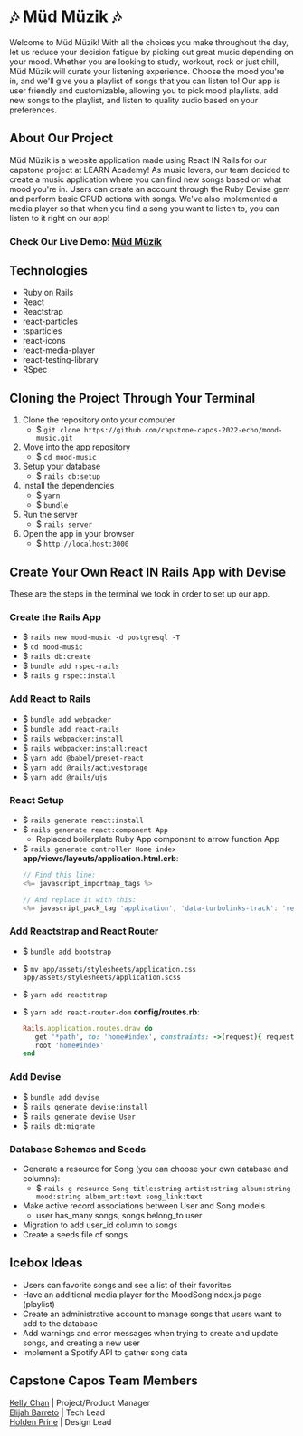 # 🎶 Müd Müzik 🎶
Welcome to Müd Müzik! With all the choices you make throughout the day, let us reduce your decision fatigue by picking out great music depending on your mood. Whether you are looking to study, workout, rock or just chill, Müd Müzik will curate your listening experience. Choose the mood you're in, and we'll give you a playlist of songs that you can listen to! Our app is user friendly and customizable, allowing you to pick mood playlists, add new songs to the playlist, and listen to quality audio based on your preferences.

## About Our Project
Müd Müzik is a website application made using React IN Rails for our capstone project at LEARN Academy! As music lovers, our team decided to create a music application where you can find new songs based on what mood you're in. Users can create an account through the Ruby Devise gem and perform basic CRUD actions with songs. We've also implemented a media player so that when you find a song you want to listen to, you can listen to it right on our app!

### Check Our Live Demo: [Müd Müzik](https://mud-muzik.herokuapp.com/)

## Technologies
- Ruby on Rails
- React
- Reactstrap
- react-particles
- tsparticles
- react-icons
- react-media-player
- react-testing-library
- RSpec

## Cloning the Project Through Your Terminal

1. Clone the repository onto your computer
   - $ `git clone https://github.com/capstone-capos-2022-echo/mood-music.git`
2. Move into the app repository
   - $ `cd mood-music`
3. Setup your database
   - $ `rails db:setup`
4. Install the dependencies
   - $ `yarn`
   - $ `bundle`
5. Run the server
   - $ `rails server`
6. Open the app in your browser
   - $ `http://localhost:3000`

## Create Your Own React IN Rails App with Devise
These are the steps in the terminal we took in order to set up our app.

### Create the Rails App
- $ `rails new mood-music -d postgresql -T`
- $ `cd mood-music`
- $ `rails db:create`
- $ `bundle add rspec-rails`
- $ `rails g rspec:install`

### Add React to Rails
- $ `bundle add webpacker`
- $ `bundle add react-rails`
- $ `rails webpacker:install`
- $ `rails webpacker:install:react`
- $ `yarn add @babel/preset-react`
- $ `yarn add @rails/activestorage`
- $ `yarn add @rails/ujs`

### React Setup
- $ `rails generate react:install`
- $ `rails generate react:component App`
   - Replaced boilerplate Ruby App component to arrow function App
- $ `rails generate controller Home index`
   **app/views/layouts/application.html.erb**:
   ```javascript
   // Find this line:
   <%= javascript_importmap_tags %>

   // And replace it with this:
   <%= javascript_pack_tag 'application', 'data-turbolinks-track': 'reload' %>
   ```

### Add Reactstrap and React Router
- $ `bundle add bootstrap`
- $ `mv app/assets/stylesheets/application.css app/assets/stylesheets/application.scss`
- $ `yarn add reactstrap`

- $ `yarn add react-router-dom`
   **config/routes.rb**:
   ```ruby
   Rails.application.routes.draw do
      get '*path', to: 'home#index', constraints: ->(request){ request.format.html? }
      root 'home#index'
   end
   ```

### Add Devise
- $ `bundle add devise`
- $ `rails generate devise:install`
- $ `rails generate devise User`
- $ `rails db:migrate`

### Database Schemas and Seeds
- Generate a resource for Song (you can choose your own database and columns):
   - $ `rails g resource Song title:string artist:string album:string mood:string album_art:text song_link:text`
- Make active record associations between User and Song models
   - user has_many songs, songs belong_to user
- Migration to add user_id column to songs
- Create a seeds file of songs

## Icebox Ideas
- Users can favorite songs and see a list of their favorites
- Have an additional media player for the MoodSongIndex.js page (playlist)
- Create an administrative account to manage songs that users want to add to the database
- Add warnings and error messages when trying to create and update songs, and creating a new user
- Implement a Spotify API to gather song data

## Capstone Capos Team Members

[Kelly Chan](/kellychan56) | Project/Product Manager \
[Elijah Barreto](/ElijahBcodes) | Tech Lead \
[Holden Prine](holdenprine) | Design Lead
